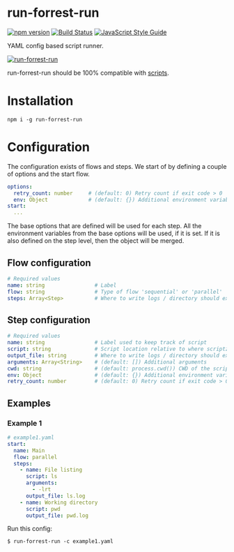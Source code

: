 run-forrest-run
===============

[![npm version][npm-badge]][npm-url]
[![Build Status][travis-badge]][travis-url]
[![JavaScript Style Guide][standardjs-badge]][standardjs-url]


YAML config based script runner.

[![run-forrest-run](https://img.youtube.com/vi/x2-MCPa_3rU/0.jpg)](https://youtu.be/x2-MCPa_3rU?t=23)

run-forrest-run should be 100% compatible with [scripts](https://www.npmjs.com/package/scriptz).

# Installation

```SHELL
npm i -g run-forrest-run
```

# Configuration

The configuration exists of flows and steps. We start of by defining a
couple of options and the start flow.

```yaml
options:
  retry_count: number     # (default: 0) Retry count if exit code > 0
  env: Object             # (default: {}) Additional environment variables
start:
  ...
```

The base options that are defined will be used for each step. All the
environment variables from the base options will be used, if it is set.
If it is also defined on the step level, then the object will be merged.

## Flow configuration

```yaml
# Required values
name: string                # Label
flow: string                # Type of flow 'sequential' or 'parallel'
steps: Array<Step>          # Where to write logs / directory should exist
```


## Step configuration

```yaml
# Required values
name: string                # Label used to keep track of script
script: string              # Script location relative to where scriptz is being run
output_file: string         # Where to write logs / directory should exist
arguments: Array<String>    # (default: []) Additional arguments
cwd: string                 # (default: process.cwd()) CWD of the script
env: Object                 # (default: {}) Additional environment variables
retry_count: number         # (default: 0) Retry count if exit code > 0
```

## Examples
### Example 1

```yaml
# example1.yaml
start:
  name: Main
  flow: parallel
  steps:
    - name: File listing
      script: ls
      arguments:
        - -lrt
      output_file: ls.log
    - name: Working directory
      script: pwd
      output_file: pwd.log
```
Run this config:

```
$ run-forrest-run -c example1.yaml
```

[npm-badge]: https://badge.fury.io/js/run-forrest-run.svg
[npm-url]: https://badge.fury.io/js/run-forrest-run
[travis-badge]: https://travis-ci.org/orangewise/run-forrest-run.svg?branch=master
[travis-url]: https://travis-ci.org/orangewise/run-forrest-run
[coveralls-badge]: https://coveralls.io/repos/github/orangewise/s3-zip/badge.svg?branch=master
[coveralls-url]: https://coveralls.io/github/orangewise/s3-zip?branch=master
[standardjs-badge]: https://img.shields.io/badge/code%20style-standard-brightgreen.svg
[standardjs-url]: http://standardjs.com/